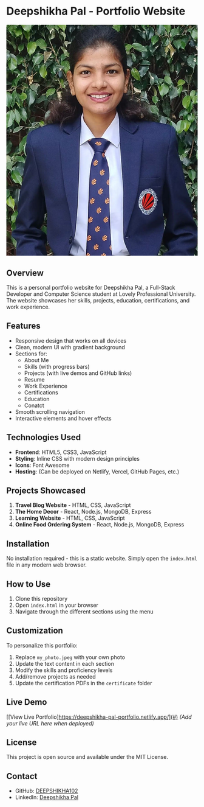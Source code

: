 # Deepshikha Pal - Portfolio Website

![Portfolio Screenshot](./my_photo.jpeg)

## Overview
This is a personal portfolio website for Deepshikha Pal, a Full-Stack Developer and Computer Science student at Lovely Professional University. The website showcases her skills, projects, education, certifications, and work experience.

## Features
- Responsive design that works on all devices
- Clean, modern UI with gradient background
- Sections for:
  - About Me
  - Skills (with progress bars)
  - Projects (with live demos and GitHub links)
  - Resume
  - Work Experience
  - Certifications
  - Education
  - Conatct
- Smooth scrolling navigation
- Interactive elements and hover effects

## Technologies Used
- **Frontend**: HTML5, CSS3, JavaScript
- **Styling**: Inline CSS with modern design principles
- **Icons**: Font Awesome
- **Hosting**: (Can be deployed on Netlify, Vercel, GitHub Pages, etc.)

## Projects Showcased
1. **Travel Blog Website** - HTML, CSS, JavaScript
2. **The Home Decor** - React, Node.js, MongoDB, Express
3. **Learning Website** - HTML, CSS, JavaScript
4. **Online Food Ordering System** - React, Node.js, MongoDB, Express

## Installation
No installation required - this is a static website. Simply open the `index.html` file in any modern web browser.

## How to Use
1. Clone this repository
2. Open `index.html` in your browser
3. Navigate through the different sections using the menu

## Customization
To personalize this portfolio:
1. Replace `my_photo.jpeg` with your own photo
2. Update the text content in each section
3. Modify the skills and proficiency levels
4. Add/remove projects as needed
5. Update the certification PDFs in the `certificate` folder

## Live Demo
[[View Live Portfolio]https://deepshikha-pal-portfolio.netlify.app/](#) *(Add your live URL here when deployed)*

## License
This project is open source and available under the MIT License.

## Contact
- GitHub: [DEEPSHIKHA102](https://github.com/DEEPSHIKHA102)
- LinkedIn: [Deepshikha Pal](https://www.linkedin.com/in/deepshikha-pal-7915a5251/)
